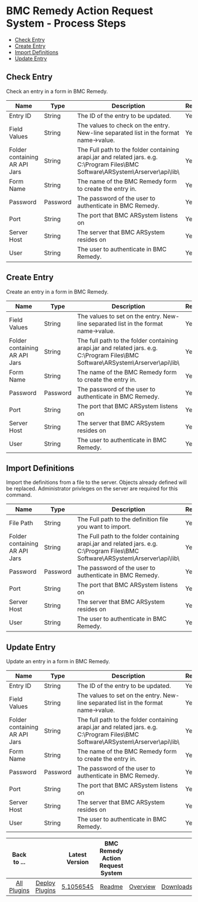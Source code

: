 
# BMC Remedy Action Request System - Process Steps


* [Check Entry](#check_entry)
* [Create Entry](#create_entry)
* [Import Definitions](#import_definitions)
* [Update Entry](#update_entry)


## Check Entry

Check an entry in a form in BMC Remedy.


| Name | Type | Description                                                                                                          | Required |
| ---- | ---- | -------------------------------------------------------------------------------------------------------------------- | -------- |
| Entry ID | String | The ID of the entry to be updated. | Yes |
| Field Values | String | The values to check on the entry. New-line separated list in the format name->value. | Yes |
| Folder containing AR API Jars | String | The Full path to the folder containing arapi.jar and related jars. e.g. C:\Program Files\BMC Software\ARSystem\Arserver\api\lib\ | Yes |
| Form Name | String | The name of the BMC Remedy form to create the entry in. | Yes |
| Password | Password | The password of the user to authenticate in BMC Remedy. | Yes |
| Port | String | The port that BMC ARSystem listens on | Yes |
| Server Host | String | The server that BMC ARSystem resides on | Yes |
| User | String | The user to authenticate in BMC Remedy. | Yes |

## Create Entry

Create an entry in a form in BMC Remedy.


| Name | Type | Description                                                                                                          | Required |
| ---- | ---- | -------------------------------------------------------------------------------------------------------------------- | -------- |
| Field Values | String | The values to set on the entry. New-line separated list in the format name->value. | Yes |
| Folder containing AR API Jars | String | The full path to the folder containing arapi.jar and related jars. e.g. C:\Program Files\BMC Software\ARSystem\Arserver\api\lib\ | Yes |
| Form Name | String | The name of the BMC Remedy form to create the entry in. | Yes |
| Password | Password | The password of the user to authenticate in BMC Remedy. | Yes |
| Port | String | The port that BMC ARSystem listens on | Yes |
| Server Host | String | The server that BMC ARSystem resides on | Yes |
| User | String | The user to authenticate in BMC Remedy. | Yes |

## Import Definitions

Import the definitions from a file to the server. Objects already defined will be replaced. Administrator privleges on the server are required for this command.



| Name | Type | Description                                                                                                          | Required |
| ---- | ---- | -------------------------------------------------------------------------------------------------------------------- | -------- |
| File Path | String | The Full path to the definition file you want to import. | Yes |
| Folder containing AR API Jars | String | The Full path to the folder containing arapi.jar and related jars. e.g. C:\Program Files\BMC Software\ARSystem\Arserver\api\lib\ | Yes |
| Password | Password | The password of the user to authenticate in BMC Remedy. | Yes |
| Port | String | The port that BMC ARSystem listens on | Yes |
| Server Host | String | The server that BMC ARSystem resides on | Yes |
| User | String | The user to authenticate in BMC Remedy. | Yes |

## Update Entry

Update an entry in a form in BMC Remedy.


| Name | Type | Description                                                                                                          | Required |
| ---- | ---- | -------------------------------------------------------------------------------------------------------------------- | -------- |
| Entry ID | String | The ID of the entry to be updated. | Yes |
| Field Values | String | The values to set on the entry. New-line separated list in the format name->value. | Yes |
| Folder containing AR API Jars | String | The full path to the folder containing arapi.jar and related jars. e.g. C:\Program Files\BMC Software\ARSystem\Arserver\api\lib\ | Yes |
| Form Name | String | The name of the BMC Remedy form to create the entry in. | Yes |
| Password | Password | The password of the user to authenticate in BMC Remedy. | Yes |
| Port | String | The port that BMC ARSystem listens on | Yes |
| Server Host | String | The server that BMC ARSystem resides on | Yes |
| User | String | The user to authenticate in BMC Remedy. | Yes |



|Back to ...||Latest Version|BMC Remedy Action Request System |||
| :---: | :---: | :---: | :---: | :---: | :---: |
|[All Plugins](../../index.md)|[Deploy Plugins](../README.md)|[5.1056545](https://raw.githubusercontent.com/UrbanCode/IBM-UCD-PLUGINS/main/files/Remedy/Remedy-5.1056545.zip)|[Readme](README.md)|[Overview](overview.md)|[Downloads](downloads.md)|
